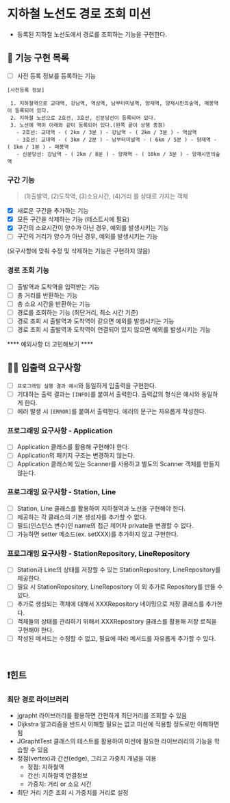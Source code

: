 # 지하철 노선도 경로 조회 미션
- 등록된 지하철 노선도에서 경로를 조회하는 기능을 구현한다.

## 🚀 기능 구현 목록

- [ ] 사전 등록 정보를 등록하는 기능

```
[사전등록 정보] 

 1. 지하철역으로 교대역, 강남역, 역삼역, 남부터미널역, 양재역, 양재시민의숲역, 매봉역이 등록되어 있다.
 2. 지하철 노선으로 2호선, 3호선, 신분당선이 등록되어 있다.
 3. 노선에 역이 아래와 같이 등록되어 있다.(왼쪽 끝이 상행 종점)
   - 2호선: 교대역 - ( 2km / 3분 ) - 강남역 - ( 2km / 3분 ) - 역삼역
   - 3호선: 교대역 - ( 3km / 2분 ) - 남부터미널역 - ( 6km / 5분 ) - 양재역 - ( 1km / 1분 ) - 매봉역
   - 신분당선: 강남역 - ( 2km / 8분 ) - 양재역 - ( 10km / 3분 ) - 양재시민의숲역
 ```

### 구간 기능

> (1)출발역, (2)도착역, (3)소요시간, (4)거리 를 상태로 가지는 객체 

- [x] 새로운 구간을 추가하는 기능 
- [x] 모든 구간을 삭제하는 기능 (테스트시에 필요)
- [x] 구간의 소요시간이 양수가 아닌 경우, 예외를 발생시키는 기능
- [ ] 구간의 거리가 양수가 아닌 경우, 예외를 발생시키는 기능

(요구사항에 맞춰 수정 및 삭제하는 기능은 구현하지 않음)

### 경로 조회 기능

- [ ] 출발역과 도착역을 입력받는 기능
- [ ] 총 거리를 반환하는 기능
- [ ] 총 소요 시간을 반환하는 기능
- [ ] 경로를 조회하는 기능 (최단거리, 최소 시간 기준)
- [ ] 경로 조회 시 출발역과 도착역이 같으면 예외를 발생시키는 기능
- [ ] 경로 조회 시 출발역과 도착역이 연결되어 있지 않으면 예외를 발생시키는 기능

**** 예외사항 더 고민해보기 **** 

## ✍🏻 입출력 요구사항
- [ ] `프로그래밍 실행 결과 예시`와 동일하게 입출력을 구현한다.
- [ ] 기대하는 출력 결과는 `[INFO]`를 붙여서 출력한다. 출력값의 형식은 예시와 동일하게 한다.
- [ ] 에러 발생 시 `[ERROR]`를 붙여서 출력한다. 에러의 문구는 자유롭게 작성한다.

### 프로그래밍 요구사항 - Application
- [ ] Application 클래스를 활용해 구현해야 한다.
- [ ] Application의 패키지 구조는 변경하지 않는다.
- [ ] Application 클래스에 있는 Scanner를 사용하고 별도의 Scanner 객체를 만들지 않는다.

### 프로그래밍 요구사항 - Station, Line
- [ ] Station, Line 클래스를 활용하여 지하철역과 노선을 구현해야 한다.
- [ ] 제공하는 각 클래스의 기본 생성자를 추가할 수 없다.
- [ ] 필드(인스턴스 변수)인 name의 접근 제어자 private을 변경할 수 없다.
- [ ] 가능하면 setter 메소드(ex. setXXX)를 추가하지 않고 구현한다.

### 프로그래밍 요구사항 - StationRepository, LineRepository
- [ ] Station과 Line의 상태를 저장할 수 있는 StationRepository, LineRepository를 제공한다.
- [ ] 필요 시 StationRepository, LineRepository 이 외 추가로 Repository를 만들 수 있다.
- [ ] 추가로 생성되는 객체에 대해서 XXXRepository 네이밍으로 저장 클래스를 추가한다.
- [ ] 객체들의 상태를 관리하기 위해서 XXXRepository 클래스를 활용해 저장 로직을 구현해야 한다.
- [ ] 작성된 메서드는 수정할 수 없고, 필요에 따라 메서드를 자유롭게 추가할 수 있다.

<br>

## ❗️힌트
### 최단 경로 라이브러리
- jgrapht 라이브러리를 활용하면 간편하게 최단거리를 조회할 수 있음
- Dijkstra 알고리즘을 반드시 이해할 필요는 없고 미션에 적용할 정도로만 이해하면 됨
- JGraphtTest 클래스의 테스트를 활용하여 미션에 필요한 라이브러리의 기능을 학습할 수 있음
- 정점(vertex)과 간선(edge), 그리고 가중치 개념을 이용
    - 정점: 지하철역
    - 간선: 지하철역 연결정보
    - 가중치: 거리 or 소요 시간
- 최단 거리 기준 조회 시 가중치를 거리로 설정

